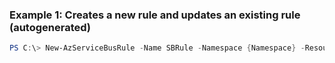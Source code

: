 ### Example 1: Creates a new rule and updates an existing rule (autogenerated)
```powershell
PS C:\> New-AzServiceBusRule -Name SBRule -Namespace {Namespace} -ResourceGroupName MyResourceGroup -SqlExpression {SqlExpression} -Subscription {Subscription} -Topic {Topic}
```

